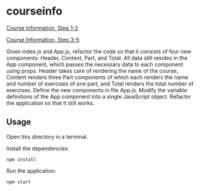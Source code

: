 # courseinfo
[Course Information, Step 1-2](https://fullstackopen.com/en/part1/introduction_to_react#exercises-1-1-1-2)

[Course Information, Step 3-5](https://fullstackopen.com/en/part1/java_script#exercises-1-3-1-5)

Given index.js and App.js, refactor the code so that it consists of four new components: Header, Content, Part, and Total. All data still resides in the App component, which passes the necessary data to each component using props. Header takes care of rendering the name of the course, Content renders three Part components of which each renders the name and number of exercises of one part, and Total renders the total number of exercises. Define the new components in file App.js. Modify the variable definitions of the App component into a single JavaScript object. Refactor the application so that it still works.

## Usage
Open this directory in a terminal.

Install the dependencies:

```
npm install
```

Run the application:

```
npm start
```
